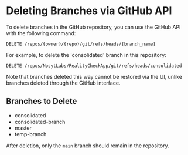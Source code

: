 # Deleting Branches via GitHub API

To delete branches in the GitHub repository, you can use the GitHub API with the following command:

```
DELETE /repos/{owner}/{repo}/git/refs/heads/{branch_name}
```

For example, to delete the 'consolidated' branch in this repository:

```
DELETE /repos/NosytLabs/RealityCheckApp/git/refs/heads/consolidated
```

Note that branches deleted this way cannot be restored via the UI, unlike branches deleted through the GitHub interface.

## Branches to Delete

- consolidated
- consolidated-branch
- master
- temp-branch

After deletion, only the `main` branch should remain in the repository.